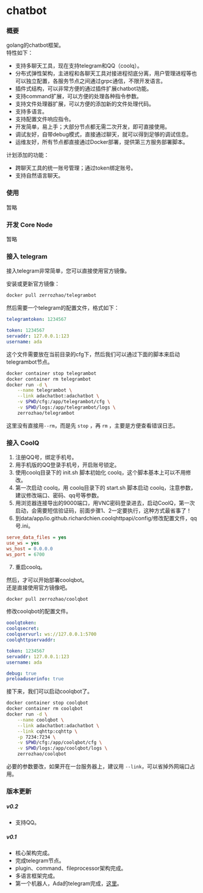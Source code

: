 # chatbot

### 概要

golang的chatbot框架。  
特性如下：

- 支持多聊天工具，现在支持telegram和QQ（coolq）。
- 分布式弹性架构，主进程和各聊天工具对接进程彻底分离，用户管理进程等也可以独立配置，各服务节点之间通过grpc通信，不限开发语言。
- 插件式结构，可以非常方便的通过插件扩展chatbot功能。
- 支持command扩展，可以方便的处理各种指令参数。
- 支持文件处理器扩展，可以方便的添加新的文件处理代码。
- 支持多语言。
- 支持配置文件响应指令。
- 开发简单，易上手；大部分节点都无需二次开发，即可直接使用。
- 调试友好，自带debug模式，直接通过聊天，就可以得到足够的调试信息。
- 运维友好，所有节点都直接通过Docker部署，提供第三方服务部署脚本。

计划添加的功能：

- 跨聊天工具的统一账号管理；通过token绑定账号。
- 支持自然语言聊天。

### 使用

暂略

### 开发 Core Node

暂略

### 接入 telegram

接入telegram非常简单，您可以直接使用官方镜像。  

安装或更新官方镜像：

``` sh
docker pull zerrozhao/telegrambot
```

然后需要一个telegram的配置文件，格式如下：

``` yaml
telegramtoken: 1234567

token: 1234567
servaddr: 127.0.0.1:123
username: ada
```

这个文件需要放在当前目录的cfg下，然后我们可以通过下面的脚本来启动telegrambot节点。

``` sh
docker container stop telegrambot
docker container rm telegrambot
docker run -d \
    --name telegrambot \
    --link adachatbot:adachatbot \
    -v $PWD/cfg:/app/telegrambot/cfg \
    -v $PWD/logs:/app/telegrambot/logs \
    zerrozhao/telegrambot
```

这里没有直接用``--rm``，而是先 ``stop`` ，再 ``rm`` ，主要是方便查看错误日志。

### 接入 CoolQ

1. 注册QQ号，绑定手机号。
2. 用手机版的QQ登录手机号，开启账号锁定。
3. 使用coolq目录下的 init.sh 脚本初始化 coolq，这个脚本基本上可以不用修改。
4. 第一次启动 coolq，用 coolq目录下的 start.sh 脚本启动 coolq，注意参数，建议修改端口、密码、qq号等参数。
5. 用浏览器连接导出的9000端口，用VNC密码登录进去，启动CoolQ，第一次启动，会需要短信验证码，前面步骤1、2一定要执行，这种方式最省事了！
6. 到data/app/io.github.richardchien.coolqhttpapi/config/修改配置文件，qq号.ini。  
``` ini
serve_data_files = yes
use_ws = yes
ws_host = 0.0.0.0
ws_port = 6700
```
7. 重启coolq。

然后，才可以开始部署coolqbot。  
还是直接使用官方镜像吧。

``` sh
docker pull zerrozhao/coolqbot
```

修改coolqbot的配置文件。

``` yaml
ooolqtoken:
coolqsecret:
coolqservurl: ws://127.0.0.1:5700
coolqhttpservaddr: 

token: 1234567
servaddr: 127.0.0.1:123
username: ada

debug: true
preloaduserinfo: true
```

接下来，我们可以启动coolqbot了。

``` sh
docker container stop coolqbot
docker container rm coolqbot
docker run -d \
    --name coolqbot \
    --link adachatbot:adachatbot \
    --link cqhttp:cqhttp \
    -p 7234:7234 \
    -v $PWD/cfg:/app/coolqbot/cfg \
    -v $PWD/logs:/app/coolqbot/logs \
    zerrozhao/coolqbot
```

必要的参数要改，如果开在一台服务器上，建议用 ``--link``，可以省掉外网端口占用。



### 版本更新

##### v0.2

- 支持QQ。

##### v0.1

- 核心架构完成。
- 完成telegram节点。
- plugin、command、fileprocessor架构完成。
- 多语言框架完成。
- 第一个机器人，Ada的telegram完成，[这里](https://t.me/@ada_heyalgo_bot)。